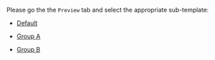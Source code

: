 Please go the the `Preview` tab and select the appropriate sub-template:

* [Default](?expand=1&template=https://raw.githubusercontent.com/kubies/.github/main/PULL_REQUEST_TEMPLATE.md)

* [Group A](?expand=1&template=checklist_pr.md)
* [Group B](?expand=1&template=custom_template.md)